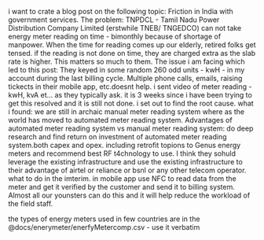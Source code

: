 i want to crate a blog post on the following topic: Friction in India with government services.
The problem: TNPDCL - Tamil Nadu Power Distribution Company Limited (erstwhile TNEB/ TNGEDCO) can not take energy meter reading on time - bimonthly because of shortage of manpower. When the time for reading comes up our elderly, retired folks get tensed. if the reading is not done on time, they are charged extra as the slab rate is higher. This matters so much to them.
The issue i am facing which led to this post: They keyed in some random 260 odd units - kwH - in my account during the last billing cycle. Multiple phone calls, emails, raising tickects in their mobile app, etc.doesnt help. i sent video of meter reading -kwH, kvA et... as they typically ask. it is 3 weeks since i have been trying to get this resolved and it is still not done. i set out to find the root cause.
what i found: we are still in archaic manual meter reading system where as the world has moved to automated meter reading system.
Advantages of automated meter reading system vs manual meter reading system:
do deep research and find return on investment of automated meter reading system.both capex and opex. including retrofit topions to Genus energy meters and recommend best RF t4chnology to use. I think they sohuld leverage the existing infrastructure and use the existing infrastructure to their advantage of airtel or reliance or bsnl or any other telecom operator.
what to do in the imterim. in mobile app use NFC to read data from the meter and get it verified by the customer and send it to billing system. Almost all our younsters can do this and it will help reduce the workload of the field staff.








the types of energy meters used in few countries are in the @docs/enerymeter/enerfyMetercomp.csv - use it verbatim










